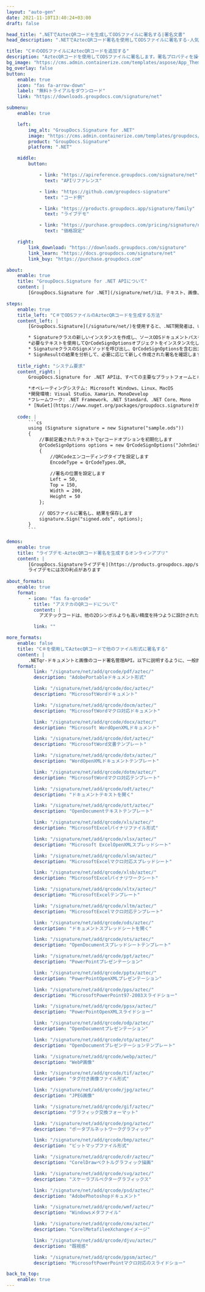```yaml
---
layout: "auto-gen"
date: 2021-11-10T13:40:24+03:00
draft: false

head_title: ".NETでAztecQRコードを生成してODSファイルに署名する|署名文書"
head_description: ".NETでAztecQRコード署名を使用してODSファイルに署名する-人気のあるビジネスドキュメントや画像ファイル形式にバーコードを追加する."

title: "C＃のODSファイルにAztecQRコードを追加する"
description: "AztecQRコードを使用してODSファイルに署名します。署名プロパティを操作し、ニーズに合ったドキュメント内で高度な署名オプションを設定します."
bg_image: "https://cms.admin.containerize.com/templates/aspose/App_Themes/V3/images/bg/header1.png"
bg_overlay: false
button:
    enable: true
    icon: "fas fa-arrow-down"
    label: "無料トライアルをダウンロード"
    link: "https://downloads.groupdocs.com/signature/net"

submenu:
    enable: true

    left:
        img_alt: "GroupDocs.Signature for .NET"
        image: "https://cms.admin.containerize.com/templates/groupdocs/images/product-logos/90x90-noborder/groupdocs-signature-net.png"
        product: "GroupDocs.Signature"
        platform: ".NET"

    middle:
        button:

            - link: "https://apireference.groupdocs.com/signature/net"
              text: "APIリファレンス"

            - link: "https://github.com/groupdocs-signature"
              text: "コード例"

            - link: "https://products.groupdocs.app/signature/family"
              text: "ライブデモ"

            - link: "https://purchase.groupdocs.com/pricing/signature/net"
              text: "価格設定"

    right:
        link_download: "https://downloads.groupdocs.com/signature"
        link_learn: "https://docs.groupdocs.com/signature/net"
        link_buy: "https://purchase.groupdocs.com"

about:
    enable: true
    title: "GroupDocs.Signature for .NET APIについて"
    content: |
        [GroupDocs.Signature for .NET](/signature/net/)は、テキスト、画像、バーコード、スタンプ、フォームフィールド、QRコード、メタデータなどのさまざまな署名タイプを使用してデジタルドキュメントに電子署名するネイティブ.NETAPIです。ユーザーは、PDF、Microsoft Word、Excelワークシート、PowerPointプレゼンテーション、Adobe Photoshop、メタファイル、および画像ファイル形式内のデジタル署名を追加、編集、検証、削除、および検索でき、必要に応じて署名プロパティをカスタマイズするための追加サポートがあります。

steps:
    enable: true
    title_left: "C＃でODSファイルのAztecQRコードを生成する方法"
    content_left: |
        [GroupDocs.Signature](/signature/net/)を使用すると、.NET開発者は、いくつかの簡単な手順を実行することで、アプリケーション内のODSファイルにAztecバーコードを簡単に追加できます。

        * Signatureクラスの新しいインスタンスを作成し、ソースODSドキュメントパスをコンストラクターパラメーターとして渡します。
        *必要なテキストを使用してQrCodeSignOptionsオブジェクトをインスタンス化し、EncodeTypeプロパティをAztecに設定します。
        * SignatureクラスのSignメソッドを呼び出し、QrCodeSignOptionsを含む出力ODSファイル名を渡します。
        * SignResultの結果を分析して、必要に応じて新しく作成された署名を確認します。
        
    title_right: "システム要求"
    content_right: |
        GroupDocs.Signature for .NET APIは、すべての主要なプラットフォームとオペレーティングシステムでサポートされています。以下のコードを実行する前に、システムに次の前提条件がインストールされていることを確認してください。

        *オペレーティングシステム: Microsoft Windows、Linux、MacOS
        *開発環境: Visual Studio、Xamarin、MonoDevelop
        *フレームワーク: .NET Framework、.NET Standard、.NET Core、Mono
        * [NuGet](https://www.nuget.org/packages/groupdocs.signature)からGroupDocs.Signaturefor.NETの最新バージョンをダウンロードします
        
    code: |
        ```cs
        using (Signature signature = new Signature("sample.ods"))
        {
            //事前定義されたテキストでqrコードオプションを初期化します
            QrCodeSignOptions options = new QrCodeSignOptions("JohnSmith")
            {
                //QRCodeエンコーディングタイプを設定します
                EncodeType = QrCodeTypes.QR,
                
                //署名の位置を設定します
                Left = 50,
                Top = 150,
                Width = 200,
                Height = 50
            };

            // ODSファイルに署名し、結果を保存します 
            signature.Sign("signed.ods", options);
        }
        ```
        
demos:
    enable: true
    title: "ライブデモ-AztecQRコード署名を生成するオンラインアプリ"
    content: |
        [GroupDocs.Signatureライブデモ](https://products.groupdocs.app/signature/family)サイトにアクセスして、今すぐAztecqr-codesをODSファイルに追加してください。  
        ライブデモには次の利点があります
        
about_formats:
    enable: true
    format:
        - icon: "fas fa-qrcode"
          title: "アステカのQRコードについて"
          content: |
            アズテックコードは、他の2Dシンボルよりも高い精度を持つように設計された、2次元（2-D）汎用マトリックスシンボルです。アズテックコードシンボルは、最大3,832桁の数字をエンコードできます。 3,067文字のアルファベット;または1,914バイトのデータ。アズテックコードは、1995年にAndrew Longacre、Jr.とRobert Husseyによって発明されました。コードは1997年にAIM、Inc.によって公開されました。アズテックコードは特許を取得していますが、その特許は正式に公開されています。アズテックコードは、ISO / IEC 24778: 2008標準としても公開されています。中央のファインダーパターンがアステカのピラミッドに似ていることにちなんで名付けられたアステカのコードは、周囲の空白のクワイエットゾーンを必要としないため、他のマトリックスバーコードよりも使用するスペースが少なくて済みます。

          link: ""

more_formats:
    enable: false
    title: "C＃を使用してAztecQRコードで他のファイル形式に署名する"
    content: |
        .NETqr-ドキュメントと画像のコード署名管理API。以下に説明するように、一般的なファイル形式のいくつかにqrコード署名を追加します。
    format: 
          link: "/signature/net/add/qrcode/pdf/aztec/"
          description: "AdobePortableドキュメント形式"

          link: "/signature/net/add/qrcode/doc/aztec/"
          description: "MicrosoftWordドキュメント"

          link: "/signature/net/add/qrcode/docm/aztec/"
          description: "MicrosoftWordマクロ対応ドキュメント"

          link: "/signature/net/add/qrcode/docx/aztec/"
          description: "Microsoft WordOpenXMLドキュメント"

          link: "/signature/net/add/qrcode/dot/aztec/"
          description: "MicrosoftWord文書テンプレート"

          link: "/signature/net/add/qrcode/dotx/aztec/"
          description: "WordOpenXMLドキュメントテンプレート"

          link: "/signature/net/add/qrcode/dotm/aztec/"
          description: "MicrosoftWordマクロ対応テンプレート"       

          link: "/signature/net/add/qrcode/odt/aztec/"
          description: "ドキュメントテキストを開く"

          link: "/signature/net/add/qrcode/ott/aztec/"
          description: "OpenDocumentテキストテンプレート"

          link: "/signature/net/add/qrcode/xls/aztec/"
          description: "MicrosoftExcelバイナリファイル形式"

          link: "/signature/net/add/qrcode/xlsx/aztec/"
          description: "Microsoft ExcelOpenXMLスプレッドシート"

          link: "/signature/net/add/qrcode/xlsm/aztec/"
          description: "MicrosoftExcelマクロ対応スプレッドシート"

          link: "/signature/net/add/qrcode/xlsb/aztec/"
          description: "MicrosoftExcelバイナリワークシート"

          link: "/signature/net/add/qrcode/xltx/aztec/"
          description: "MicrosoftExcelテンプレート"

          link: "/signature/net/add/qrcode/xltm/aztec/"
          description: "MicrosoftExcelマクロ対応テンプレート"

          link: "/signature/net/add/qrcode/ods/aztec/"
          description: "ドキュメントスプレッドシートを開く"

          link: "/signature/net/add/qrcode/ots/aztec/"
          description: "OpenDocumentスプレッドシートテンプレート"

          link: "/signature/net/add/qrcode/ppt/aztec/"
          description: "PowerPointプレゼンテーション"

          link: "/signature/net/add/qrcode/pptx/aztec/"
          description: "PowerPointOpenXMLプレゼンテーション"

          link: "/signature/net/add/qrcode/pps/aztec/"
          description: "MicrosoftPowerPoint97-2003スライドショー"

          link: "/signature/net/add/qrcode/ppsx/aztec/"
          description: "PowerPointOpenXMLスライドショー"                              

          link: "/signature/net/add/qrcode/odp/aztec/"
          description: "OpenDocumentプレゼンテーション"

          link: "/signature/net/add/qrcode/otp/aztec/"
          description: "OpenDocumentプレゼンテーションテンプレート"

          link: "/signature/net/add/qrcode/webp/aztec/"
          description: "WebP画像"

          link: "/signature/net/add/qrcode/tif/aztec/"
          description: "タグ付き画像ファイル形式"

          link: "/signature/net/add/qrcode/jpg/aztec/"
          description: "JPEG画像"

          link: "/signature/net/add/qrcode/gif/aztec/"
          description: "グラフィック交換フォーマット"

          link: "/signature/net/add/qrcode/png/aztec/"
          description: "ポータブルネットワークグラフィック"

          link: "/signature/net/add/qrcode/bmp/aztec/"
          description: "ビットマップファイル形式"

          link: "/signature/net/add/qrcode/cdr/aztec/"
          description: "CorelDrawベクトルグラフィック描画"

          link: "/signature/net/add/qrcode/svg/aztec/"
          description: "スケーラブルベクターグラフィックス"

          link: "/signature/net/add/qrcode/psd/aztec/"
          description: "AdobePhotoshopドキュメント"

          link: "/signature/net/add/qrcode/wmf/aztec/"
          description: "Windowsメタファイル"        

          link: "/signature/net/add/qrcode/cmx/aztec/"
          description: "CorelMetafileeXchangeイメージ"

          link: "/signature/net/add/qrcode/djvu/aztec/"
          description: "既視感"

          link: "/signature/net/add/qrcode/ppsm/aztec/"
          description: "MicrosoftPowerPointマクロ対応のスライドショー"

back_to_top:
    enable: true
---
```

